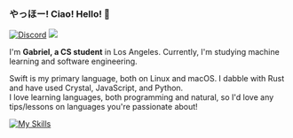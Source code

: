 ### やっほー! Ciao! Hello! 👋
[![Discord](https://img.shields.io/static/v1?label=Discord&message=obvr&color=%235865F2&logo=discord&style=for-the-badge)](https://discord.com/users/249531123019939860) [![](https://img.shields.io/static/v1?label=Website&message=binarysky.ai&color=%23FF3DCD&style=for-the-badge)](https://binarysky.ai)

I'm **Gabriel, a CS student** in Los Angeles. Currently, I'm studying machine learning and software engineering.

Swift is my primary language, both on Linux and macOS. I dabble with Rust and have used Crystal, JavaScript, and Python.
<br>I love learning languages, both programming and natural, so I'd love any tips/lessons on languages you're passionate about!

<!-- this is basically just caoimhebyme's README, thought the thing was rlly cool! -->
[![My Skills](https://skillicons.dev/icons?i=swift,rust,docker,crystal,bash,bevy,postgres,pytorch,linux)](https://skillicons.dev)
